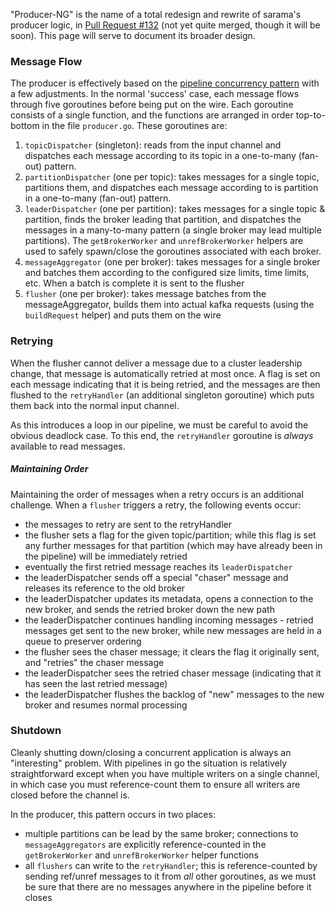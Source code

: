 "Producer-NG" is the name of a total redesign and rewrite of sarama's producer logic, in [Pull Request #132](https://github.com/Shopify/sarama/pull/132) (not yet quite merged, though it will be soon). This page will serve to document its broader design.

### Message Flow

The producer is effectively based on the [pipeline concurrency pattern](http://blog.golang.org/pipelines) with a few adjustments. In the normal 'success' case, each message flows through five goroutines before being put on the wire. Each goroutine consists of a single function, and the functions are arranged in order top-to-bottom in the file `producer.go`. These goroutines are:

1. `topicDispatcher` (singleton): reads from the input channel and dispatches each message according to its topic in a one-to-many (fan-out) pattern.
1. `partitionDispatcher` (one per topic): takes messages for a single topic, partitions them, and dispatches each message according to is partition in a one-to-many (fan-out) pattern.
1. `leaderDispatcher` (one per partition): takes messages for a single topic & partition, finds the broker leading that partition, and dispatches the messages in a many-to-many pattern (a single broker may lead multiple partitions). The `getBrokerWorker` and `unrefBrokerWorker` helpers are used to safely spawn/close the goroutines associated with each broker.
1. `messageAggregator` (one per broker): takes messages for a single broker and batches them according to the configured size limits, time limits, etc. When a batch is complete it is sent to the flusher
1. `flusher` (one per broker): takes message batches from the messageAggregator, builds them into actual kafka requests (using the `buildRequest` helper) and puts them on the wire

### Retrying

When the flusher cannot deliver a message due to a cluster leadership change, that message is automatically retried at most once. A flag is set on each message indicating that it is being retried, and the messages are then flushed to the `retryHandler` (an additional singleton goroutine) which puts them back into the normal input channel.

As this introduces a loop in our pipeline, we must be careful to avoid the obvious deadlock case. To this end, the `retryHandler` goroutine is *always* available to read messages.

##### Maintaining Order

Maintaining the order of messages when a retry occurs is an additional challenge. When a `flusher` triggers a retry, the following events occur:
- the messages to retry are sent to the retryHandler
- the flusher sets a flag for the given topic/partition; while this flag is set any further messages for that partition (which may have already been in the pipeline) will be immediately retried
- eventually the first retried message reaches its `leaderDispatcher`
- the leaderDispatcher sends off a special "chaser" message and releases its reference to the old broker
- the leaderDispatcher updates its metadata, opens a connection to the new broker, and sends the retried broker down the new path
- the leaderDispatcher continues handling incoming messages - retried messages get sent to the new broker, while new messages are held in a queue to preserver ordering
- the flusher sees the chaser message; it clears the flag it originally sent, and "retries" the chaser message
- the leaderDispatcher sees the retried chaser message (indicating that it has seen the last retried message)
- the leaderDispatcher flushes the backlog of "new" messages to the new broker and resumes normal processing

### Shutdown

Cleanly shutting down/closing a concurrent application is always an "interesting" problem. With pipelines in go the situation is relatively straightforward except when you have multiple writers on a single channel, in which case you must reference-count them to ensure all writers are closed before the channel is.

In the producer, this pattern occurs in two places:
- multiple partitions can be lead by the same broker; connections to `messageAggregators` are explicitly reference-counted in the `getBrokerWorker` and `unrefBrokerWorker` helper functions
- all `flushers` can write to the `retryHandler`; this is reference-counted by sending ref/unref messages to it from *all* other goroutines, as we must be sure that there are no messages anywhere in the pipeline before it closes